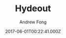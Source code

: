 ---
layout: JamstackTheme
title: Hydeout
github: https://github.com/fongandrew/hydeout
demo: https://fongandrew.github.io/hydeout/
author: Andrew Fong
ssg: Jekyll
date: 2017-06-01T00:22:41.000Z
description: A refreshed version of Hyde for Jekyll 3.x
stale: true
---